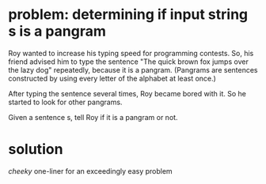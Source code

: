 # problem: determining if input string s is a pangram

Roy wanted to increase his typing speed for programming contests. So, his
friend advised him to type the sentence "The quick brown fox jumps over the
lazy dog" repeatedly, because it is a pangram. (Pangrams are sentences
constructed by using every letter of the alphabet at least once.)

After typing the sentence several times, Roy became bored with it. So he started to look for other pangrams.

Given a sentence s, tell Roy if it is a pangram or not.

# solution

_cheeky_ one-liner for an exceedingly easy problem
